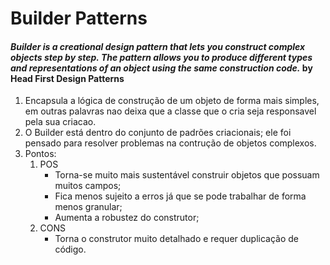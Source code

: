 # Builder Patterns

#### _Builder is a creational design pattern that lets you construct complex objects step by step. The pattern allows you to produce different types and representations of an object using the same construction code._ by Head First Design Patterns

1. Encapsula a lógica de construção de um objeto de forma mais simples, em outras palavras nao deixa que a classe que o cria seja responsavel pela sua criacao.	
2. O Builder está dentro do conjunto de padrões criacionais; ele foi pensado para resolver problemas na contrução de objetos complexos.	
3. Pontos:	
	1. POS 	
		* Torna-se muito mais sustentável construir objetos que possuam muitos campos;	
		* Fica menos sujeito a erros já que se pode trabalhar de forma menos granular;	
		* Aumenta a robustez do construtor;	
	2. CONS	
		* Torna o construtor muito detalhado e requer duplicação de código.
